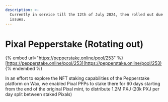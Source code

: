 ```yaml
---
description: >-
  Currently in service till the 12th of July 2024, then rolled out due to API/UX
  issues.
---
```


# Pixal Pepperstake (Rotating out)

{% embed url="https://pepperstake.online/pool/253" %}
[https://pepperstake.online/pool/253](https://pepperstake.online/pool/253)
{% endembed %}

In an effort to explore the NFT staking capabilities of the Pepperstake platform on Wax, we enabled Pixal PFPs to stake there for 60 days starting from the end of the original Pixal mint, to distribute 1.2M PXJ (20k PXJ per day split between staked Pixals)
